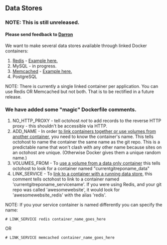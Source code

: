 ## Data Stores
### NOTE: This is still unreleased.
#### Please send feedback to [Darron](mailto:darron@froese.org)

We want to make several data stores available through linked Docker containers:

1. [Redis](/data-stores-redis.html) - [Example here.](http://redis.octohost.io)
2. MySQL - in progress.
3. [Memcached](/data-stores-memcached.html) - [Example here.](http://memcached.octohost.io)
4. PostgreSQL

NOTE: There is currently a single linked container per application. You can use Redis OR Memcached but not both. That is to be rectified in a future release.

### We have added some "magic" Dockerfile comments.

1. NO\_HTTP\_PROXY - tell octohost _not_ to add records to the reverse HTTP proxy - this shouldn't be accessible via HTTP.
2. ADD\_NAME - In order [to link containers together or use volumes from another container](https://docs.docker.io/en/latest/use/working_with_links_names/), you need to know the container's name. This tells octohost to name the container the same name as the git repo. This is a predictable name that won't clash with any other name because sites on an octohost are unique. \(Otherwise Docker gives them a unique random name.\)
3. VOLUMES\_FROM - To [use a volume from a data only container](https://docs.docker.io/en/latest/use/working_with_links_names/) this tells octohost to look for a container named "currentgitreponame\_data"
4. LINK\_SERVICE - To [link to a container with a running data store](https://docs.docker.io/en/latest/use/working_with_links_names/), this comment tells octohost to link to a container named 'currentgitreponame\_servicename'. If you were using Redis, and your git repo was called 'awesomewebsite', it would look for 'awesomewebsite\_redis' with the alias 'redis'. 

NOTE: If you your service container is named differently you can specify the name:

`# LINK_SERVICE redis container_name_goes_here`

OR

`# LINK_SERVICE memcached container_name_goes_here`